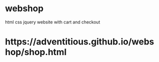 # webshop
html css jquery website with cart and checkout

<h1>https://adventitious.github.io/webshop/shop.html</h1>
